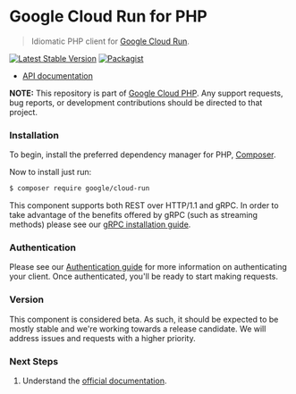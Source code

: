 # Google Cloud Run for PHP

> Idiomatic PHP client for [Google Cloud Run](https://cloud.google.com/run).

[![Latest Stable Version](https://poser.pugx.org/google/cloud-run/v/stable)](https://packagist.org/packages/google/cloud-run) [![Packagist](https://img.shields.io/packagist/dm/google/cloud-run.svg)](https://packagist.org/packages/google/cloud-run)

* [API documentation](https://cloud.google.com/php/docs/reference/cloud-run/latest)

**NOTE:** This repository is part of [Google Cloud PHP](https://github.com/googleapis/google-cloud-php). Any
support requests, bug reports, or development contributions should be directed to
that project.

### Installation

To begin, install the preferred dependency manager for PHP, [Composer](https://getcomposer.org/).

Now to install just run:

```sh
$ composer require google/cloud-run
```

This component supports both REST over HTTP/1.1 and gRPC. In order to take advantage of the benefits offered by gRPC (such as streaming methods)
please see our [gRPC installation guide](https://cloud.google.com/php/grpc).

### Authentication

Please see our [Authentication guide](https://github.com/googleapis/google-cloud-php/blob/main/AUTHENTICATION.md) for more information
on authenticating your client. Once authenticated, you'll be ready to start making requests.

### Version

This component is considered beta. As such, it should be expected to be mostly
stable and we're working towards a release candidate. We will address issues
and requests with a higher priority.

### Next Steps

1. Understand the [official documentation](https://cloud.google.com/run/docs).

